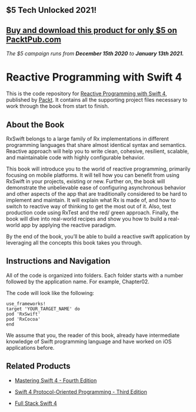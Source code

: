 ## $5 Tech Unlocked 2021!
[Buy and download this product for only $5 on PacktPub.com](https://www.packtpub.com/)
-----
*The $5 campaign         runs from __December 15th 2020__ to __January 13th 2021.__*

# Reactive Programming with Swift 4
This is the code repository for [Reactive Programming with Swift 4](https://www.packtpub.com/application-development/reactive-programming-swift-4?utm_source=github&utm_medium=repository&utm_campaign=9781787120211), published by [Packt](https://www.packtpub.com/?utm_source=github). It contains all the supporting project files necessary to work through the book from start to finish.
## About the Book
RxSwift belongs to a large family of Rx implementations in different programming languages that share almost identical syntax and semantics. Reactive approach will help you to write clean, cohesive, resilient, scalable, and maintainable code with highly configurable behavior.

This book will introduce you to the world of reactive programming, primarily focusing on mobile platforms. It will tell how you can benefit from using RxSwift in your projects, existing or new. Further on, the book will demonstrate the unbelievable ease of configuring asynchronous behavior and other aspects of the app that are traditionally considered to be hard to implement and maintain. It will explain what Rx is made of, and how to switch to reactive way of thinking to get the most out of it. Also, test production code using RxTest and the red/ green approach. Finally, the book will dive into real-world recipes and show you how to build a real-world app by applying the reactive paradigm.

By the end of the book, you’ll be able to build a reactive swift application by leveraging all the concepts this book takes you through.
## Instructions and Navigation
All of the code is organized into folders. Each folder starts with a number followed by the application name. For example, Chapter02.



The code will look like the following:
```
use_frameworks!
target 'YOUR_TARGET_NAME' do
pod 'RxSwift'
pod 'RxCocoa'
end
```

We assume that you, the reader of this book, already have intermediate knowledge of Swift programming language and have worked on iOS applications before.

## Related Products
* [Mastering Swift 4 - Fourth Edition](https://www.packtpub.com/application-development/mastering-swift-4-fourth-edition?utm_source=github&utm_medium=repository&utm_campaign=9781788477802)

* [Swift 4 Protocol-Oriented Programming - Third Edition](https://www.packtpub.com/web-development/swift-protocol-oriented-programming-third-edition?utm_source=github&utm_medium=repository&utm_campaign=9781788470032)

* [Full Stack Swift 4](https://www.packtpub.com/web-development/full-stack-swift-4?utm_source=github&utm_medium=repository&utm_campaign=9781788625241)
